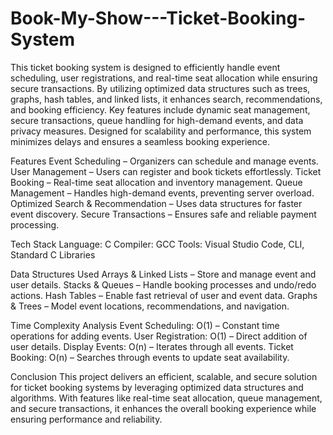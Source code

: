 # Book-My-Show---Ticket-Booking-System
This ticket booking system is designed to efficiently handle event scheduling, user registrations, and real-time seat allocation while ensuring secure transactions. By utilizing optimized data structures such as trees, graphs, hash tables, and linked lists, it enhances search, recommendations, and booking efficiency.
Key features include dynamic seat management, secure transactions, queue handling for high-demand events, and data privacy measures. Designed for scalability and performance, this system minimizes delays and ensures a seamless booking experience.

Features
Event Scheduling – Organizers can schedule and manage events.
User Management – Users can register and book tickets effortlessly.
Ticket Booking – Real-time seat allocation and inventory management.
Queue Management – Handles high-demand events, preventing server overload.
Optimized Search & Recommendation – Uses data structures for faster event discovery.
Secure Transactions – Ensures safe and reliable payment processing.

Tech Stack
Language: C
Compiler: GCC
Tools: Visual Studio Code, CLI, Standard C Libraries

Data Structures Used
Arrays & Linked Lists – Store and manage event and user details.
Stacks & Queues – Handle booking processes and undo/redo actions.
Hash Tables – Enable fast retrieval of user and event data.
Graphs & Trees – Model event locations, recommendations, and navigation.

Time Complexity Analysis
Event Scheduling: O(1) – Constant time operations for adding events.
User Registration: O(1) – Direct addition of user details.
Display Events: O(n) – Iterates through all events.
Ticket Booking: O(n) – Searches through events to update seat availability.

Conclusion
This project delivers an efficient, scalable, and secure solution for ticket booking systems by leveraging optimized data structures and algorithms. With features like real-time seat allocation, queue management, and secure transactions, it enhances the overall booking experience while ensuring performance and reliability.


